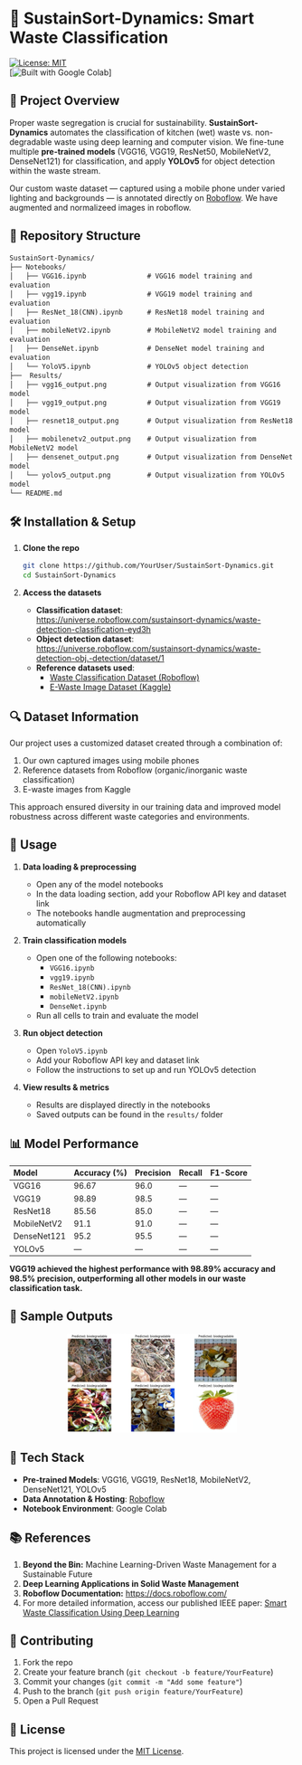 # 🌱 SustainSort-Dynamics: Smart Waste Classification

[![License: MIT](https://img.shields.io/badge/License-MIT-blue.svg)](LICENSE)  
[![Built with Google Colab](https://colab.research.google.com/assets/colab-badge.svg)]

## 🚀 Project Overview

Proper waste segregation is crucial for sustainability. **SustainSort-Dynamics** automates the classification of kitchen (wet) waste vs. non-degradable waste using deep learning and computer vision. We fine-tune multiple **pre-trained models** (VGG16, VGG19, ResNet50, MobileNetV2, DenseNet121) for classification, and apply **YOLOv5** for object detection within the waste stream.

Our custom waste dataset — captured using a mobile phone under varied lighting and backgrounds — is annotated directly on [Roboflow](https://roboflow.com). We have augmented and normalizeed images in roboflow.

## 📂 Repository Structure

```
SustainSort-Dynamics/
├── Notebooks/
│   ├── VGG16.ipynb               # VGG16 model training and evaluation
│   ├── vgg19.ipynb               # VGG19 model training and evaluation
│   ├── ResNet_18(CNN).ipynb      # ResNet18 model training and evaluation
│   ├── mobileNetV2.ipynb         # MobileNetV2 model training and evaluation
│   ├── DenseNet.ipynb            # DenseNet model training and evaluation
│   └── YoloV5.ipynb              # YOLOv5 object detection
├──  Results/
│   ├── vgg16_output.png          # Output visualization from VGG16 model
│   ├── vgg19_output.png          # Output visualization from VGG19 model
│   ├── resnet18_output.png       # Output visualization from ResNet18 model
│   ├── mobilenetv2_output.png    # Output visualization from MobileNetV2 model
│   ├── densenet_output.png       # Output visualization from DenseNet model
│   └── yolov5_output.png         # Output visualization from YOLOv5 model
└── README.md
```

## 🛠️ Installation & Setup

1. **Clone the repo**
   ```bash
   git clone https://github.com/YourUser/SustainSort-Dynamics.git
   cd SustainSort-Dynamics
   ```

2. **Access the datasets**
   - **Classification dataset**:  
     https://universe.roboflow.com/sustainsort-dynamics/waste-detection-classification-eyd3h
   - **Object detection dataset**:  
     https://universe.roboflow.com/sustainsort-dynamics/waste-detection-obj.-detection/dataset/1
   - **Reference datasets used**:
     - [Waste Classification Dataset (Roboflow)](https://universe.roboflow.com/chandigarh-university-ux87l/waste_classification-rwunp/browse?queryText=&pageSize=50&startingIndex=50&browseQuery=true)
     - [E-Waste Image Dataset (Kaggle)](https://www.kaggle.com/datasets/akshat103/e-waste-image-dataset)

## 🔍 Dataset Information

Our project uses a customized dataset created through a combination of:
1. Our own captured images using mobile phones
2. Reference datasets from Roboflow (organic/inorganic waste classification)
3. E-waste images from Kaggle

This approach ensured diversity in our training data and improved model robustness across different waste categories and environments.

## 🔧 Usage

1. **Data loading & preprocessing**
   - Open any of the model notebooks
   - In the data loading section, add your Roboflow API key and dataset link
   - The notebooks handle augmentation and preprocessing automatically

2. **Train classification models**
   - Open one of the following notebooks:
     - `VGG16.ipynb`
     - `vgg19.ipynb`
     - `ResNet_18(CNN).ipynb`
     - `mobileNetV2.ipynb`
     - `DenseNet.ipynb`
   - Run all cells to train and evaluate the model

3. **Run object detection**
   - Open `YoloV5.ipynb`
   - Add your Roboflow API key and dataset link
   - Follow the instructions to set up and run YOLOv5 detection

4. **View results & metrics**
   - Results are displayed directly in the notebooks
   - Saved outputs can be found in the `results/` folder

## 📊 Model Performance

| Model             | Accuracy (%) | Precision | Recall | F1-Score |
|:------------------|:-------------|:----------|:-------|:---------|
| VGG16             | 96.67        | 96.0      | —      | —        |
| VGG19             | 98.89        | 98.5      | —      | —        |
| ResNet18          | 85.56        | 85.0      | —      | —        |
| MobileNetV2       | 91.1         | 91.0      | —      | —        |
| DenseNet121       | 95.2         | 95.5      | —      | —        |
| YOLOv5            | —            | —         | —      | —        |

**VGG19 achieved the highest performance with 98.89% accuracy and 98.5% precision, outperforming all other models in our waste classification task.**

## 📸 Sample Outputs

<div align="center">
  <img src="Results/vgg16_output.png" alt="VGG16 Prediction" width="300" />
  <!-- <img src="Results/vgg19_output.png" alt="VGG19 Prediction" width="300" />
  <img src="Results/resnet18_output.png" alt="ResNet18 Prediction" width="300" />
  <img src="Results/mobilenetv2_output.png" alt="MobileNetV2 Prediction" width="300" />
  <img src="Results/densenet_output.png" alt="DenseNet Prediction" width="300" />
  <img src="Results/yolov5_output.png" alt="YOLOv5 Detection" width="300" /> -->
</div>

## 🧐 Tech Stack

- **Pre-trained Models**: VGG16, VGG19, ResNet18, MobileNetV2, DenseNet121, YOLOv5
- **Data Annotation & Hosting**: [Roboflow](https://roboflow.com)
- **Notebook Environment**: Google Colab

## 📚 References

1. **Beyond the Bin:** Machine Learning-Driven Waste Management for a Sustainable Future
2. **Deep Learning Applications in Solid Waste Management**
3. **Roboflow Documentation:** https://docs.roboflow.com/
4. For more detailed information, access our published IEEE paper: [Smart Waste Classification Using Deep Learning](https://ieeexplore.ieee.org/document/XXXXXXX)

## 🤝 Contributing

1. Fork the repo
2. Create your feature branch (`git checkout -b feature/YourFeature`)
3. Commit your changes (`git commit -m "Add some feature"`)
4. Push to the branch (`git push origin feature/YourFeature`)
5. Open a Pull Request

## 📄 License

This project is licensed under the [MIT License](LICENSE).



